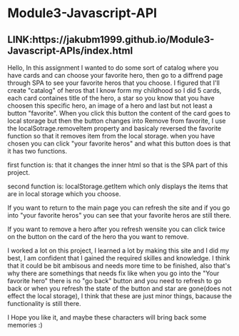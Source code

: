 <h1>Module3-Javascript-API </h1>
<h2>LINK:https://jakubm1999.github.io/Module3-Javascript-APIs/index.html</h2>
<p>Hello, In this assignment I wanted to do some sort of catalog where you have cards and can choose your favorite hero, then go to a diffrend page through SPA to see your favorite heros that you choose. I figured that I'll create "catalog" of heros that I know form my childhood so I did 5 cards, each card containes title of the hero, a star so you know that you have choosen this specific hero, an image of a hero and last but not least a button "favorite". When you click this button the content of the card goes to local storage but then the button changes into Remove from favorite, I use the localSotrage.removeItem property and basicaly reversed the favorite function so that it removes item from the local storage. when you have chosen you can click "your favorite heros" and what this button does is that it has two functions.</p>

<p>first function is: that it changes the inner html so that is the SPA part of this project.</p>

<p>second function is: localStorage.getItem which only displays the items that are in local storage which you choose.</p>

<p>If you want to return to the main page you can refresh the site and if you go into "your favorite heros" you can see that your favorite heros are still there.</p>

<p>If you want to remove a hero after you refresh wensite you can click twice on the button on the card of the hero tha you want to remove.</p>

<p>I worked a lot on this project, I learned a lot by making this site and I did my best, I am confident that I gained the required skilles and knowledge. I think that it could be bit ambisous and needs more time to be finished, also that's why there are somethings that needs fix like when you go into the "Your favorite hero" there is no "go back" button and you need to refresh to go back or when you refresh the state of the button and star are gone(does not effect the local storage), I think that these are just minor things, bacause the functionality is still there.</p>

<p>I Hope you like it, and maybe these characters will bring back some memories :) </p>